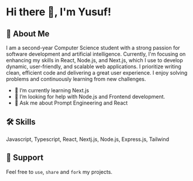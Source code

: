 # Hi there 👋, I'm Yusuf!

## 🚀 About Me

I am a second-year Computer Science student with a strong passion for software development and artificial intelligence. Currently, I'm focusing on enhancing my skills in React, Node.js, and Next.js, which I use to develop dynamic, user-friendly, and scalable web applications.
I prioritize writing clean, efficient code and delivering a great user experience. I enjoy solving problems and continuously learning from new challenges.

- 🌱 I’m currently learning Next.js
- 🤔 I’m looking for help with Node.js and Frontend development.
- 💬 Ask me about Prompt Engineering and React

## 🛠 Skills

Javascript, Typescript, React, Nextj.js, Node.js, Express.js, Tailwind

## 🤝 Support

Feel free to `use`, `share` and `fork` my projects.
